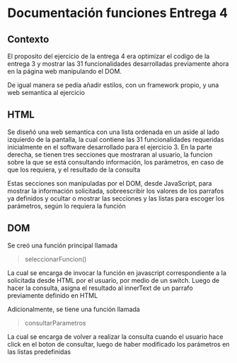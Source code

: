 # Documentación funciones Entrega 4

## Contexto

El proposito del ejercicio de la entrega 4 era optimizar el codigo de la entrega 3 y mostrar las 31 funcionalidades desarrolladas previamente ahora en la página web manipulando el DOM. 

De igual manera se pedía añadir estilos, con un framework propio, y una web semantica al ejercicio

## HTML

Se diseñó una web semantica con una lista ordenada en un aside al lado izquierdo de la pantalla, la cual contiene las 31 funcionalidades requeridas inicialmente en el software desarrollado para el ejercicio 3. En la parte derecha, se tienen tres secciones que mostraran al usuario, la funcion sobre la que se está consultando información, los parámetros, en caso de que los requiera, y el resultado de la consulta

Estas secciones son manipuladas por el DOM, desde JavaScript, para mostrar la información solicitada, sobreescribir los valores de los parrafos ya definidos y ocultar o mostrar las secciones y las listas para escoger los parámetros, según lo requiera la función

## DOM

Se creó una función principal llamada 
> seleccionarFuncion()

La cual se encarga de invocar la función en javascript correspondiente a la solicitada desde HTML por el usuario, por medio de un switch. Luego de hacer la consulta, asigna el resultado al innerText de un parrafo previamente definido en HTML

Adicionalmente, se tiene una función llamada
>consultarParametros

La cual se encarga de volver a realizar la consulta cuando el usuario hace click en el boton de consultar, luego de haber modificado los parámetros en las listas predefinidas
